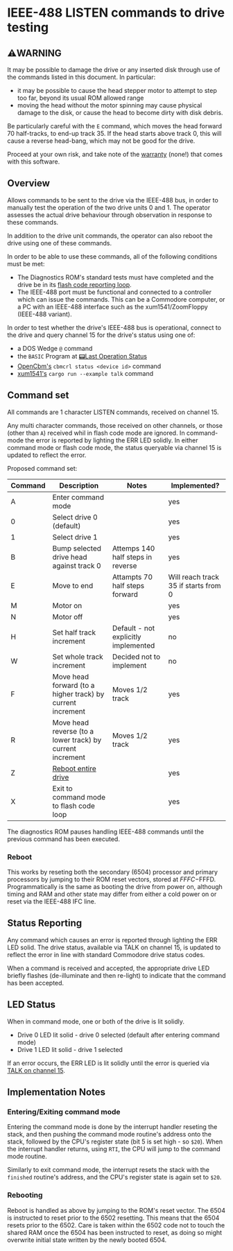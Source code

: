 # IEEE-488 LISTEN commands to drive testing

## ⚠️WARNING

It may be possible to damage the drive or any inserted disk through use of the commands listed in this document.  In particular:
- it may be possible to cause the head stepper motor to attempt to step too far, beyond its usual ROM allowed range
- moving the head without the motor spinning may cause physical damage to the disk, or cause the head to become dirty with disk debris.

Be particularly careful with the `E` command, which moves the head forward 70 half-tracks, to end-up track 35.  If the head starts above track 0, this will cause a reverse head-bang, which may not be good for the drive.

Proceed at your own risk, and take note of the [warranty](/LICENSE.md) (none!) that comes with this software.

## Overview

Allows commands to be sent to the drive via the IEEE-488 bus, in order to manually test the operation of the two drive units 0 and 1.  The operator assesses the actual drive behaviour through observation in response to these commands.

In addition to the drive unit commands, the operator can also reboot the drive using one of these commands.

In order to be able to use these commands, all of the following conditions must be met:
- The Diagnostics ROM's standard tests must have completed and the drive be in its [flash code reporting loop](/README.md#detailed-result-information).
- The IEEE-488 port must be functional and connected to a controller which can issue the commands.  This can be a Commodore computer, or a PC with an IEEE-488 interface such as the xum1541/ZoomFloppy (IEEE-488 variant).

In order to test whether the drive's IEEE-488 bus is operational, connect to the drive and query channel 15 for the drive's status using one of:
- a DOS Wedge `@` command
- the `BASIC` Program at [📟Last Operation Status](/README.md#last-operation-status)
- [OpenCbm's](https://github.com/OpenCBM/OpenCBM) `cbmcrl status <device id>` command
- [xum1541's](https://github.com/piersfinlayson/xum1541) `cargo run --example talk` command

## Command set

All commands are 1 character LISTEN commands, received on channel 15.

Any multi character commands, those received on other channels, or those (other than `A`) received whil in flash code mode are ignored.  In command-mode the error is reported by lighting the ERR LED solidly.  In either command mode or flash code mode, the status queryable via channel 15 is updated to reflect the error.

Proposed command set:

| Command | Description | Notes | Implemented? |
|---------|-------------|-------|--------------|
| A      | Enter command mode || yes |
| 0      | Select drive 0 (default) || yes |
| 1      | Select drive 1 || yes |
| B      | Bump selected drive head against track 0 | Attemps 140 half steps in reverse | yes |
| E      | Move to end | Attampts 70 half steps forward | Will reach track 35 if starts from 0 | yes |
| M      | Motor on || yes |
| N      | Motor off || yes |
| H      | Set half track increment | Default - not explicitly implemented | no |
| W      | Set whole track increment | Decided not to implement | no |
| F      | Move head forward (to a higher track) by current increment |Moves 1/2 track| yes |
| R      | Move head reverse (to a lower track) by current increment |Moves 1/2 track| yes |
| Z      | [Reboot entire drive](#reboot) || yes |
| X      | Exit to command mode to flash code loop || yes |

The diagnostics ROM pauses handling IEEE-488 commands until the previous command has been executed.

### Reboot

This works by reseting both the secondary (6504) processor and primary processors by jumping to their ROM reset vectors, stored at $FFFC-$FFFD.  Programmatically is the same as booting the drive from power on, although timing and RAM and other state may differ from either a cold power on or reset via the IEEE-488 IFC line.

## Status Reporting

Any command which causes an error is reported through lighting the ERR LED solid.  The drive status, available via TALK on channel 15, is updated to reflect the error in line with standard Commodore drive status codes.

When a command is received and accepted, the appropriate drive LED briefly flashes (de-illuminate and then re-light) to indicate that the command has been accepted.

## LED Status

When in command mode, one or both of the drive is lit solidly.

- Drive 0 LED lit solid - drive 0 selected (default after entering command mode)
- Drive 1 LED lit solid - drive 1 selected

If an error occurs, the ERR LED is lit solidly until the error is queried via [TALK on channel 15]((../../README.md#last-operation-status)).

## Implementation Notes

### Entering/Exiting command mode

Entering the command mode is done by the interrupt handler reseting the stack, and then pushing the command mode routine's address onto the stack, followed by the CPU's register state (bit 5 is set high - so `$20`).  When the interrupt handler returns, using `RTI`, the CPU will jump to the command mode routine.

Similarly to exit command mode, the interrupt resets the stack with the `finished` routine's address, and the CPU's register state is again set to `$20`.

### Rebooting

Reboot is handled as above by jumping to the ROM's reset vector.  The 6504 is instructed to reset prior to the 6502 resetting.  This means that the 6504 resets prior to the 6502.  Care is taken within the 6502 code not to touch the shared RAM once the 6504 has been instructed to reset, as doing so might overwrite initial state written by the newly booted 6504.   